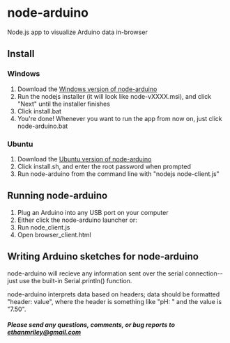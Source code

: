 # node-arduino
Node.js app to visualize Arduino data in-browser

## Install

### Windows

1. Download the [Windows version of node-arduino](https://community.csdt.rpi.edu/media/filer_public/6c/9a/6c9a7df2-8e42-4485-962f-61eac43a6307/node-arduino_windows_100.zip)
2. Run the nodejs installer (it will look like node-vXXXX.msi), and click "Next" until the installer finishes
3. Click install.bat
4. You're done! Whenever you want to run the app from now on, just click node-arduino.bat


### Ubuntu

1. Download the [Ubuntu version of node-arduino](https://community.csdt.rpi.edu/media/filer_public/3c/f5/3cf5d7d6-9651-4b0a-b8ff-b9e98e521385/node-arduino_ubuntu_100.zip)
2. Click install.sh, and enter the root password when prompted
3. Run node-arduino from the command line with "nodejs node-client.js"



## Running node-arduino

1. Plug an Arduino into any USB port on your computer
2. Either click the node-arduino launcher or:
3. Run node_client.js 
4. Open browser_client.html


## Writing Arduino sketches for node-arduino

node-arduino will recieve any information sent over the serial connection--just use the built-in Serial.println() function. 

node-arduino interprets data based on headers; data should be formatted "header: value", where the header is something like "pH: " and the value is "7.50".


##### Please send any questions, comments, or bug reports to ethanmriley@gmail.com